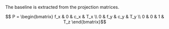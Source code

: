 The baseline is extracted from the projection matrices. 

```math
  P = 
  \begin{bmatrix} 
    f_x & 0  & c_x & T_x  \\ 
    0  & f_y & c_y & T_y \\ 
    0  & 0  & 1  & T_z
  \end{bmatrix}
```